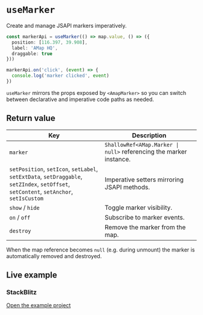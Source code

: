 # `useMarker`

Create and manage JSAPI markers imperatively.

```ts
const markerApi = useMarker(() => map.value, () => ({
  position: [116.397, 39.908],
  label: 'AMap HQ',
  draggable: true
}))

markerApi.on('click', (event) => {
  console.log('marker clicked', event)
})
```

`useMarker` mirrors the props exposed by `<AmapMarker>` so you can switch between declarative and imperative code paths as needed.

## Return value

| Key | Description |
| --- | --- |
| `marker` | `ShallowRef<AMap.Marker \| null>` referencing the marker instance. |
| `setPosition`, `setIcon`, `setLabel`, `setExtData`, `setDraggable`, `setZIndex`, `setOffset`, `setContent`, `setAnchor`, `setIsCustom` | Imperative setters mirroring JSAPI methods. |
| `show` / `hide` | Toggle marker visibility. |
| `on` / `off` | Subscribe to marker events. |
| `destroy` | Remove the marker from the map. |

When the map reference becomes `null` (e.g. during unmount) the marker is automatically removed and destroyed.

## Live example

<ClientOnly>
  <UseMarkerHookDemo />
</ClientOnly>

<script setup lang="ts">
import UseMarkerHookDemo from '../examples/hooks/UseMarkerHookDemo.vue'
</script>

### StackBlitz

[Open the example project](https://stackblitz.com/github/your-org/amap-vue-kit/tree/main/examples/basic)
